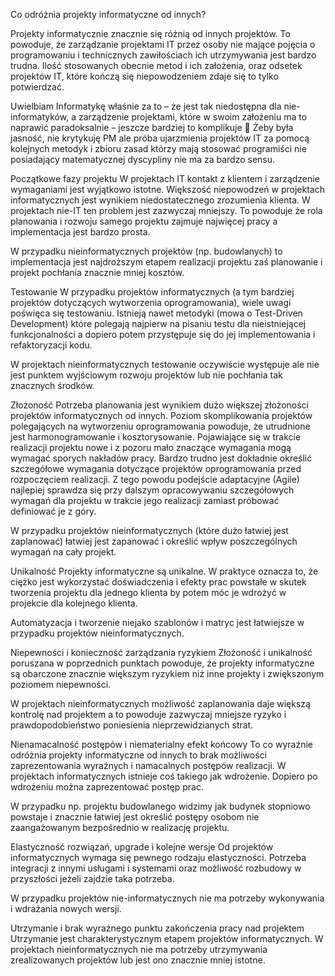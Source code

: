 Co odróżnia projekty informatyczne od innych?

Projekty informatycznie znacznie się różnią od innych projektów. To powoduje, że zarządzanie projektami IT przez osoby nie mające pojęcia o programowaniu i technicznych zawiłościach ich utrzymywania jest bardzo trudna. Ilość stosowanych obecnie metod i ich założenia, oraz odsetek projektów IT, które kończą się niepowodzeniem zdaje się to tylko potwierdzać.

Uwielbiam Informatykę właśnie za to – że jest tak niedostępna dla nie-informatyków, a zarządzenie projektami, które w swoim założeniu ma to naprawić paradoksalnie – jeszcze bardziej to komplikuje 🙂 Żeby była jasność, nie krytykuję PM ale próba ujarzmienia projektów IT za pomocą kolejnych metodyk i zbioru zasad którzy mają stosować programiści nie posiadający matematycznej dyscypliny nie ma za bardzo sensu.

Początkowe fazy projektu
W projektach IT kontakt z klientem i zarządzenie wymaganiami jest wyjątkowo istotne. Większość niepowodzeń w projektach informatycznych jest wynikiem niedostatecznego zrozumienia klienta. W projektach nie-IT ten problem jest zazwyczaj mniejszy. To powoduje że rola planowania i rozwoju samego projektu zajmuje najwięcej pracy a implementacja jest bardzo prosta.

W przypadku nieinformatycznych projektów (np. budowlanych) to implementacja jest najdroższym etapem realizacji projektu zaś planowanie i projekt pochłania znacznie mniej kosztów.

Testowanie
W przypadku projektów informatycznych (a tym bardziej projektów dotyczących wytworzenia oprogramowania), wiele uwagi poświęca się testowaniu. Istnieją nawet metodyki (mowa o Test-Driven Development) które polegają najpierw na pisaniu testu dla nieistniejącej funkcjonalności a dopiero potem przystępuje się do jej implementowania i refaktoryzacji kodu.

W projektach nieinformatycznych testowanie oczywiście występuje ale nie jest punktem wyjściowym rozwoju projektów lub nie pochłania tak znacznych środków.

Złożoność
Potrzeba planowania jest wynikiem dużo większej złożoności projektów informatycznych od innych. Poziom skomplikowania projektów polegających na wytworzeniu oprogramowania powoduje, że utrudnione jest harmonogramowanie i kosztorysowanie. Pojawiające się w trakcie realizacji projektu nowe i z pozoru mało znaczące wymagania mogą wymagać sporych nakładów pracy. Bardzo trudno jest dokładnie określić szczegółowe wymagania dotyczące projektów oprogramowania przed rozpoczęciem realizacji. Z tego powodu podejście adaptacyjne (Agile) najlepiej sprawdza się przy dalszym opracowywaniu szczegółowych wymagań dla projektu w trakcie jego realizacji zamiast próbować definiować je z góry.

W przypadku projektów nieinformatycznych (które dużo łatwiej jest zaplanować) łatwiej jest zapanować i określić wpływ poszczególnych wymagań na cały projekt.

Unikalność
Projekty informatyczne są unikalne. W praktyce oznacza to, że ciężko jest wykorzystać doświadczenia i efekty prac powstałe w skutek tworzenia projektu dla jednego klienta by potem móc je wdrożyć w projekcie dla kolejnego klienta.

Automatyzacja i tworzenie niejako szablonów i matryc jest łatwiejsze w przypadku projektów nieinformatycznych.

Niepewności i konieczność zarządzania ryzykiem
Złożoność i unikalność poruszana w poprzednich punktach powoduje, że projekty informatyczne są obarczone znacznie większym ryzykiem niż inne projekty i zwiększonym poziomem niepewności.

W projektach nieinformatycznych możliwość zaplanowania daje większą kontrolę nad projektem a to powoduje zazwyczaj mniejsze ryzyko i prawdopodobieństwo poniesienia nieprzewidzianych strat.

Nienamacalność postępów i niematerialny efekt końcowy
To co wyraźnie odróżnia projekty informatyczne od innych to brak możliwości zaprezentowania wyraźnych i namacalnych postępów realizacji. W projektach informatycznych istnieje coś takiego jak wdrożenie. Dopiero po wdrożeniu można zaprezentować postęp prac.

W przypadku np. projektu budowlanego widzimy jak budynek stopniowo powstaje i znacznie łatwiej jest określić postępy osobom nie zaangażowanym bezpośrednio w realizację projektu.

Elastyczność rozwiązań, upgrade i kolejne wersje
Od projektów informatycznych wymaga się pewnego rodzaju elastyczności. Potrzeba integracji z innymi usługami i systemami oraz możliwość rozbudowy w przyszłości jeżeli zajdzie taka potrzeba.

W przypadku projektów nie-informatycznych nie ma potrzeby wykonywania i wdrażania nowych wersji.

Utrzymanie i brak wyraźnego punktu zakończenia pracy nad projektem
Utrzymanie jest charakterystycznym etapem projektów informatycznych. W projektach nieinformatycznych nie ma potrzeby utrzymywania zrealizowanych projektów lub jest ono znacznie mniej istotne.